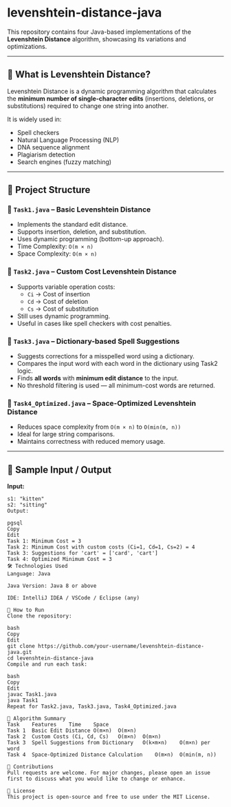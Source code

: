 # levenshtein-distance-java
This repository contains four Java-based implementations of the **Levenshtein Distance** algorithm, showcasing its variations and optimizations.

---

## 📌 What is Levenshtein Distance?

Levenshtein Distance is a dynamic programming algorithm that calculates the **minimum number of single-character edits** (insertions, deletions, or substitutions) required to change one string into another.

It is widely used in:
- Spell checkers
- Natural Language Processing (NLP)
- DNA sequence alignment
- Plagiarism detection
- Search engines (fuzzy matching)

---

## 🚀 Project Structure

### 🔹 `Task1.java` – Basic Levenshtein Distance
- Implements the standard edit distance.
- Supports insertion, deletion, and substitution.
- Uses dynamic programming (bottom-up approach).
- Time Complexity: `O(m × n)`
- Space Complexity: `O(m × n)`

### 🔹 `Task2.java` – Custom Cost Levenshtein Distance
- Supports variable operation costs:
  - `Ci` → Cost of insertion
  - `Cd` → Cost of deletion
  - `Cs` → Cost of substitution
- Still uses dynamic programming.
- Useful in cases like spell checkers with cost penalties.

### 🔹 `Task3.java` – Dictionary-based Spell Suggestions
- Suggests corrections for a misspelled word using a dictionary.
- Compares the input word with each word in the dictionary using Task2 logic.
- Finds **all words** with **minimum edit distance** to the input.
- No threshold filtering is used — all minimum-cost words are returned.

### 🔹 `Task4_Optimized.java` – Space-Optimized Levenshtein Distance
- Reduces space complexity from `O(m × n)` to `O(min(m, n))`
- Ideal for large string comparisons.
- Maintains correctness with reduced memory usage.

---

## 🧪 Sample Input / Output

**Input:**
```text
s1: "kitten"
s2: "sitting"
Output:

pgsql
Copy
Edit
Task 1: Minimum Cost = 3
Task 2: Minimum Cost with custom costs (Ci=1, Cd=1, Cs=2) = 4
Task 3: Suggestions for 'cart' = ['card', 'cart']
Task 4: Optimized Minimum Cost = 3
🛠️ Technologies Used
Language: Java

Java Version: Java 8 or above

IDE: IntelliJ IDEA / VSCode / Eclipse (any)

📂 How to Run
Clone the repository:

bash
Copy
Edit
git clone https://github.com/your-username/levenshtein-distance-java.git
cd levenshtein-distance-java
Compile and run each task:

bash
Copy
Edit
javac Task1.java
java Task1
Repeat for Task2.java, Task3.java, Task4_Optimized.java

🧠 Algorithm Summary
Task	Features	Time	Space
Task 1	Basic Edit Distance	O(m×n)	O(m×n)
Task 2	Custom Costs (Ci, Cd, Cs)	O(m×n)	O(m×n)
Task 3	Spell Suggestions from Dictionary	O(k×m×n)	O(m×n) per word
Task 4	Space-Optimized Distance Calculation	O(m×n)	O(min(m, n))

🤝 Contributions
Pull requests are welcome. For major changes, please open an issue first to discuss what you would like to change or enhance.

📄 License
This project is open-source and free to use under the MIT License.
